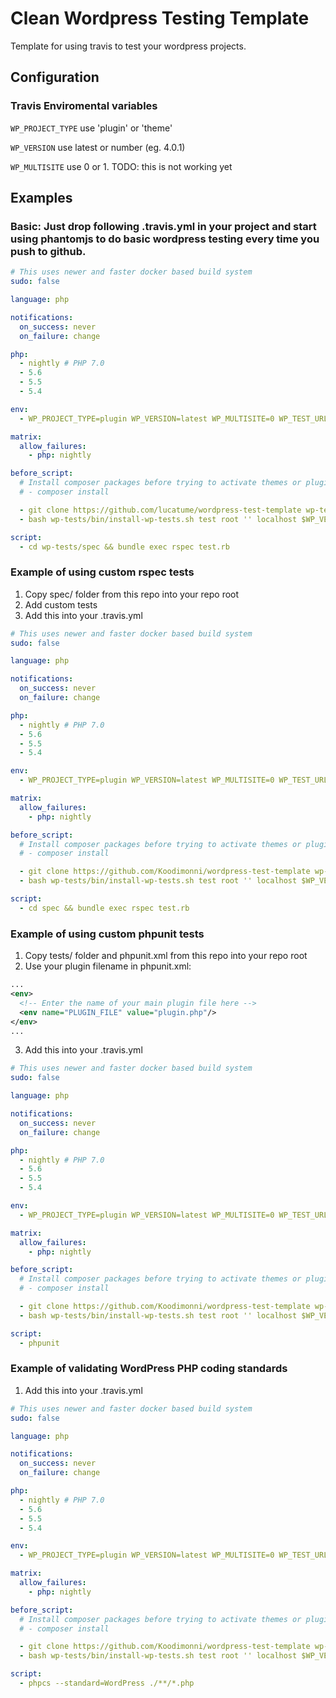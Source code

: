 # Clean Wordpress Testing Template
Template for using travis to test your wordpress projects.

## Configuration
### Travis Enviromental variables

```WP_PROJECT_TYPE``` use 'plugin' or 'theme'

```WP_VERSION``` use latest or number (eg. 4.0.1)

```WP_MULTISITE``` use 0 or 1. TODO: this is not working yet

## Examples
### Basic: Just drop following .travis.yml in your project and start using phantomjs to do basic wordpress testing every time you push to github.
```yaml
# This uses newer and faster docker based build system
sudo: false

language: php

notifications:
  on_success: never
  on_failure: change

php:
  - nightly # PHP 7.0
  - 5.6
  - 5.5
  - 5.4

env:
  - WP_PROJECT_TYPE=plugin WP_VERSION=latest WP_MULTISITE=0 WP_TEST_URL=http://localhost:12000 WP_TEST_USER=test WP_TEST_USER_PASS=test

matrix:
  allow_failures:
    - php: nightly

before_script:
  # Install composer packages before trying to activate themes or plugins
  # - composer install

  - git clone https://github.com/lucatume/wordpress-test-template wp-tests
  - bash wp-tests/bin/install-wp-tests.sh test root '' localhost $WP_VERSION

script:
  - cd wp-tests/spec && bundle exec rspec test.rb

```

### Example of using custom rspec tests
1. Copy spec/ folder from this repo into your repo root
2. Add custom tests
3. Add this into your .travis.yml

```yaml
# This uses newer and faster docker based build system
sudo: false

language: php

notifications:
  on_success: never
  on_failure: change

php:
  - nightly # PHP 7.0
  - 5.6
  - 5.5
  - 5.4

env:
  - WP_PROJECT_TYPE=plugin WP_VERSION=latest WP_MULTISITE=0 WP_TEST_URL=http://localhost:12000 WP_TEST_USER=test WP_TEST_USER_PASS=test

matrix:
  allow_failures:
    - php: nightly

before_script:
  # Install composer packages before trying to activate themes or plugins
  # - composer install

  - git clone https://github.com/Koodimonni/wordpress-test-template wp-tests
  - bash wp-tests/bin/install-wp-tests.sh test root '' localhost $WP_VERSION

script:
  - cd spec && bundle exec rspec test.rb
```

### Example of using custom phpunit tests
1. Copy tests/ folder and phpunit.xml from this repo into your repo root
2. Use your plugin filename in phpunit.xml:

```xml
...
<env>
  <!-- Enter the name of your main plugin file here -->
  <env name="PLUGIN_FILE" value="plugin.php"/>
</env>
...
```

3. Add this into your .travis.yml

```yaml
# This uses newer and faster docker based build system
sudo: false

language: php

notifications:
  on_success: never
  on_failure: change

php:
  - nightly # PHP 7.0
  - 5.6
  - 5.5
  - 5.4

env:
  - WP_PROJECT_TYPE=plugin WP_VERSION=latest WP_MULTISITE=0 WP_TEST_URL=http://localhost:12000 WP_TEST_USER=test WP_TEST_USER_PASS=test

matrix:
  allow_failures:
    - php: nightly

before_script:
  # Install composer packages before trying to activate themes or plugins
  # - composer install

  - git clone https://github.com/Koodimonni/wordpress-test-template wp-tests
  - bash wp-tests/bin/install-wp-tests.sh test root '' localhost $WP_VERSION

script:
  - phpunit
```

### Example of validating WordPress PHP coding standards 
1. Add this into your .travis.yml

```yaml
# This uses newer and faster docker based build system
sudo: false

language: php

notifications:
  on_success: never
  on_failure: change

php:
  - nightly # PHP 7.0
  - 5.6
  - 5.5
  - 5.4

env:
  - WP_PROJECT_TYPE=plugin WP_VERSION=latest WP_MULTISITE=0 WP_TEST_URL=http://localhost:12000 WP_TEST_USER=test WP_TEST_USER_PASS=test

matrix:
  allow_failures:
    - php: nightly

before_script:
  # Install composer packages before trying to activate themes or plugins
  # - composer install

  - git clone https://github.com/Koodimonni/wordpress-test-template wp-tests
  - bash wp-tests/bin/install-wp-tests.sh test root '' localhost $WP_VERSION

script:
  - phpcs --standard=WordPress ./**/*.php
```

